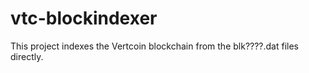 # vtc-blockindexer

This project indexes the Vertcoin blockchain from the blk????.dat files directly.
